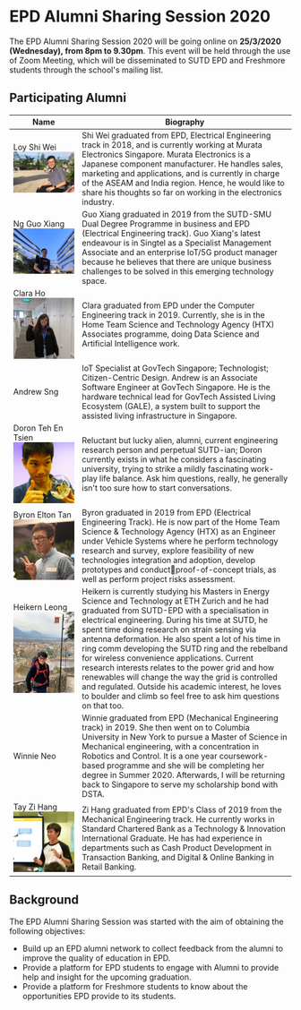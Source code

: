 # EPD Alumni Sharing Session 2020
The EPD Alumni Sharing Session 2020 will be going online on **25/3/2020 (Wednesday), from 8pm to 9.30pm**. This event will be held through the use of Zoom Meeting, which will be disseminated to SUTD EPD and Freshmore students through the school's mailing list.   


## Participating Alumni

Name | Biography
------------ | -------------
Loy Shi Wei ![ShiWei](88302177_133282598094003_9118223119960506368_n.jpg)| Shi Wei graduated from EPD, Electrical Engineering track in 2018, and is currently working at Murata Electronics Singapore. Murata Electronics is a Japanese component manufacturer. He handles sales, marketing and applications, and is currently in charge of the ASEAM and India region. Hence, he would like to share his thoughts so far on working in the electronics industry. 
Ng Guo Xiang ![GuoXiang](photo6300656039447603626.jpg)| Guo Xiang graduated in 2019 from the SUTD-SMU Dual Degree Programme in business and EPD (Electrical Engineering track). Guo Xiang's latest endeavour is in Singtel as a Specialist Management Associate and an enterprise IoT/5G product manager because he believes that there are unique business challenges to be solved in this emerging technology space. |
Clara Ho ![ClaraHo](clara.jpeg)| Clara graduated from EPD under the Computer Engineering track in 2019. Currently, she is in the Home Team Science and Technology Agency (HTX) Associates programme, doing Data Science and Artificial Intelligence work. | 
Andrew Sng | IoT Specialist at GovTech Singapore; Technologist; Citizen-Centric Design. Andrew is an Associate Software Engineer at GovTech Singapore. He is the hardware technical lead for GovTech Assisted Living Ecosystem (GALE), a system built to support the assisted living infrastructure in Singapore. | 
Doron Teh En Tsien ![Doron](thumbsup.jpg)| Reluctant but lucky alien, alumni, current engineering research person and perpetual SUTD-ian; Doron currently exists in what he considers a fascinating university, trying to strike a mildly fascinating work-play life balance. Ask him questions, really, he generally isn't too sure how to start conversations. | 
Byron Elton Tan ![Byron](Byron.jpeg)| Byron graduated in 2019 from EPD (Electrical Engineering Track). He is now part of the Home Team Science & Technology Agency (HTX) as an Engineer under Vehicle Systems where he perform technology research and survey, explore feasibility of new technologies integration and adoption, develop prototypes and conductproof-of-concept trials, as well as perform project risks assessment. |
Heikern Leong ![Heikern](photo6300870019013257544.jpg)| Heikern is currently studying his Masters in Energy Science and Technology at ETH Zurich and he had graduated from SUTD-EPD with a specialisation in electrical engineering. During his time at SUTD, he spent time doing research on strain sensing via antenna deformation. He also spent a lot of his time in ring comm developing the SUTD ring and the rebelband for wireless convenience applications. Current research interests relates to the power grid and how renewables will change the way the grid is controlled and regulated. Outside his academic interest, he loves to boulder and climb so feel free to ask him questions on that too.|
Winnie Neo | Winnie graduated from EPD (Mechanical Engineering track) in 2019. She then went on to Columbia University in New York to pursue a Master of Science in Mechanical engineering, with a concentration in Robotics and Control. It is a one year coursework-based programme and she will be completing her degree in Summer 2020. Afterwards, I will be returning back to Singapore to serve my scholarship bond with DSTA. |
Tay Zi Hang ![ZiHang](Zihang.jpg) | Zi Hang graduated from EPD's Class of 2019 from the Mechanical Engineering track. He currently works in Standard Chartered Bank as a Technology & Innovation International Graduate. He has had experience in departments such as Cash Product Development in Transaction Banking, and Digital & Online Banking in Retail Banking. | 







## Background
The EPD Alumni Sharing Session was started with the aim of obtaining the following objectives: 
- Build up an EPD alumni network to collect feedback from the alumni to improve the quality of education in EPD.
- Provide a platform for EPD students to engage with Alumni to provide help and insight for the upcoming graduation. 
- Provide a platform for Freshmore students to know about the opportunities EPD provide to its students.


